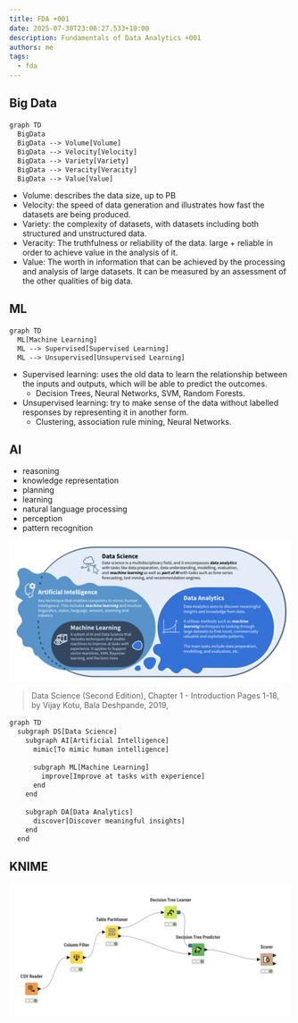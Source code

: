 ```yaml
---
title: FDA +001
date: 2025-07-30T23:06:27.533+10:00
description: Fundamentals of Data Analytics +001
authors: me
tags:
  - fda
---
```


## Big Data

```mermaid
graph TD
  BigData
  BigData --> Volume[Volume]
  BigData --> Velocity[Velocity]
  BigData --> Variety[Variety]
  BigData --> Veracity[Veracity]
  BigData --> Value[Value]
```

- Volume: describes the data size, up to PB
- Velocity: the speed of data generation and illustrates how fast the datasets are being produced.
- Variety: the complexity of datasets, with datasets including both structured and unstructured data.
- Veracity: The truthfulness or reliability of the data. large + reliable in order to achieve value in the analysis of it.
- Value: The worth in information that can be achieved by the processing and analysis of large datasets. It can be measured by an assessment of the other qualities of big data.

## ML

```mermaid
graph TD
  ML[Machine Learning]
  ML --> Supervised[Supervised Learning]
  ML --> Unsupervised[Unsupervised Learning]
```

- Supervised learning: uses the old data to learn the relationship between the inputs and outputs, which will be able to predict the outcomes.
  - Decision Trees, Neural Networks, SVM, Random Forests.
- Unsupervised learning: try to make sense of the data without labelled responses by representing it in another form.
  - Clustering, association rule mining, Neural Networks.

## AI

- reasoning
- knowledge representation
- planning
- learning
- natural language processing
- perception
- pattern recognition

![The Relationships between DA, DS, AI, and ML](./fundamentals-of-data-analytics-001.png)
> Data Science (Second Edition), Chapter 1 - Introduction Pages 1-18, by Vijay Kotu, Bala Deshpande, 2019,

```mermaid
graph TD
  subgraph DS[Data Science]
    subgraph AI[Artificial Intelligence]
      mimic[To mimic human intelligence]

      subgraph ML[Machine Learning]
        improve[Improve at tasks with experience]
      end
    end

    subgraph DA[Data Analytics]
      discover[Discover meaningful insights]
    end
  end
```

## KNIME

![KNIME Flow](./fundamentals-of-data-analytics-knime-001.png)
